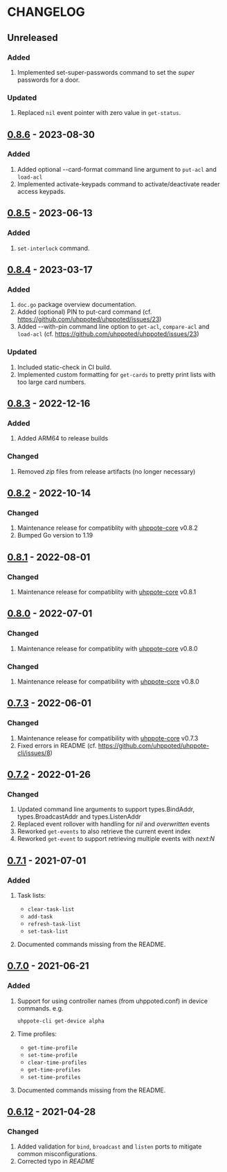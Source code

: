 # CHANGELOG

## Unreleased

### Added
1. Implemented set-super-passwords command to set the _super_ passwords for a door.

### Updated
1. Replaced `nil` event pointer with zero value in `get-status`.


## [0.8.6](https://github.com/uhppoted/uhppote-cli/releases/tag/v0.8.6) - 2023-08-30

### Added
1. Added optional --card-format command line argument to `put-acl` and `load-acl`
2. Implemented activate-keypads command to activate/deactivate reader access keypads.


## [0.8.5](https://github.com/uhppoted/uhppote-cli/releases/tag/v0.8.5) - 2023-06-13

### Added
1. `set-interlock` command.


## [0.8.4](https://github.com/uhppoted/uhppote-cli/releases/tag/v0.8.4) - 2023-03-17

### Added
1. `doc.go` package overview documentation.
2. Added (optional) PIN to put-card command (cf. https://github.com/uhppoted/uhppoted/issues/23)
3. Added --with-pin command line option to `get-acl`, `compare-acl` and `load-acl` (cf. https://github.com/uhppoted/uhppoted/issues/23)

### Updated
1. Included static-check in CI build.
2. Implemented custom formatting for `get-cards` to pretty print lists with too large card numbers.


## [0.8.3](https://github.com/uhppoted/uhppote-cli/releases/tag/v0.8.3) - 2022-12-16

### Added
1. Added ARM64 to release builds

### Changed
1. Removed _zip_ files from release artifacts (no longer necessary)


## [0.8.2](https://github.com/uhppoted/uhppote-cli/releases/tag/v0.8.2) - 2022-10-14

### Changed
1. Maintenance release for compatiblity with [uhppote-core](https://github.com/uhppoted/uhppote-core) v0.8.2
2. Bumped Go version to 1.19


## [0.8.1](https://github.com/uhppoted/uhppote-cli/releases/tag/v0.8.1) - 2022-08-01

### Changed
1. Maintenance release for compatiblity with [uhppote-core](https://github.com/uhppoted/uhppote-core) v0.8.1


## [0.8.0](https://github.com/uhppoted/uhppote-cli/releases/tag/v0.8.0) - 2022-07-01

### Changed
1. Maintenance release for compatiblity with [uhppote-core](https://github.com/uhppoted/uhppote-core) v0.8.0


### Changed
1. Maintenance release for compatibility with [uhppote-core](https://github.com/uhppoted/uhppote-core) 
   v0.8.0


## [0.7.3](https://github.com/uhppoted/uhppote-cli/releases/tag/v0.7.3) - 2022-06-01

### Changed
1. Maintenance release for compatibility with [uhppote-core](https://github.com/uhppoted/uhppote-core) 
   v0.7.3
2. Fixed errors in README (cf. https://github.com/uhppoted/uhppote-cli/issues/8)


## [0.7.2](https://github.com/uhppoted/uhppote-cli/releases/tag/v0.7.2) - 2022-01-26

### Changed
1. Updated command line arguments to support types.BindAddr, types.BroadcastAddr and types.ListenAddr
2. Replaced event rollover with handling for _nil_ and _overwritten_ events
3. Reworked `get-events` to also retrieve the current event index
4. Reworked `get-event` to support retrieving multiple events with _next:N_


## [0.7.1](https://github.com/uhppoted/uhppote-cli/releases/tag/v0.7.1) - 2021-07-01

### Added
1. Task lists:
   -  `clear-task-list`
   -  `add-task`
   -  `refresh-task-list`
   -  `set-task-list`

2. Documented commands missing from the README.


## [0.7.0](https://github.com/uhppoted/uhppote-cli/releases/tag/v0.7.0) - 2021-06-21

### Added
1. Support for using controller names (from uhppoted.conf) in device commands. e.g. 
   ```
   uhppote-cli get-device alpha
   ```

2. Time profiles:
   -  `get-time-profile`
   -  `set-time-profile`
   -  `clear-time-profiles`
   -  `get-time-profiles`
   -  `set-time-profiles`

3. Documented commands missing from the README.


## [0.6.12](https://github.com/uhppoted/uhppote-cli/releases/tag/v0.6.12) - 2021-04-28

### Changed
1. Added validation for `bind`, `broadcast` and `listen` ports to mitigate common misconfigurations.
2. Corrected typo in _README_
